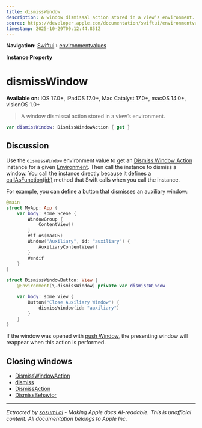 ```yaml
---
title: dismissWindow
description: A window dismissal action stored in a view’s environment.
source: https://developer.apple.com/documentation/swiftui/environmentvalues/dismisswindow
timestamp: 2025-10-29T00:12:44.851Z
---
```


**Navigation:** [Swiftui](/documentation/swiftui) › [environmentvalues](/documentation/swiftui/environmentvalues)

**Instance Property**

# dismissWindow

**Available on:** iOS 17.0+, iPadOS 17.0+, Mac Catalyst 17.0+, macOS 14.0+, visionOS 1.0+

> A window dismissal action stored in a view’s environment.

```swift
var dismissWindow: DismissWindowAction { get }
```

## Discussion

Use the `dismissWindow` environment value to get an [Dismiss Window Action](/documentation/swiftui/dismisswindowaction) instance for a given [Environment](/documentation/swiftui/environment). Then call the instance to dismiss a window. You call the instance directly because it defines a [callAsFunction(id:)](/documentation/swiftui/dismisswindowaction/callasfunction(id:)) method that Swift calls when you call the instance.

For example, you can define a button that dismisses an auxiliary window:

```swift
@main
struct MyApp: App {
    var body: some Scene {
        WindowGroup {
            ContentView()
        }
        #if os(macOS)
        Window("Auxiliary", id: "auxiliary") {
            AuxiliaryContentView()
        }
        #endif
    }
}

struct DismissWindowButton: View {
    @Environment(\.dismissWindow) private var dismissWindow

    var body: some View {
        Button("Close Auxiliary Window") {
            dismissWindow(id: "auxiliary")
        }
    }
}
```

If the window was opened with [push Window](/documentation/swiftui/environmentvalues/pushwindow), the presenting window will reappear when this action is performed.

## Closing windows

- [DismissWindowAction](/documentation/swiftui/dismisswindowaction)
- [dismiss](/documentation/swiftui/environmentvalues/dismiss)
- [DismissAction](/documentation/swiftui/dismissaction)
- [DismissBehavior](/documentation/swiftui/dismissbehavior)

---

*Extracted by [sosumi.ai](https://sosumi.ai) - Making Apple docs AI-readable.*
*This is unofficial content. All documentation belongs to Apple Inc.*
